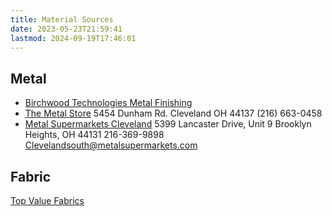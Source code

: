 ```yaml
---
title: Material Sources
date: 2023-05-23T21:59:41
lastmod: 2024-09-19T17:46:01
---
```


## Metal

- [Birchwood Technologies Metal Finishing](https://www.birchwoodtechnologies.com/shop/)
- [The Metal Store](https://www.themetalstore.com) 5454 Dunham Rd. Cleveland OH 44137 (216) 663-0458
- [Metal Supermarkets Cleveland](https://metalsupermarkets.com/cleveland-south) 5399 Lancaster Drive, Unit 9 Brooklyn Heights, OH 44131 216-369-9898 Clevelandsouth@metalsupermarkets.com

## Fabric

[Top Value Fabrics](https://www.tvfinc.com/)
